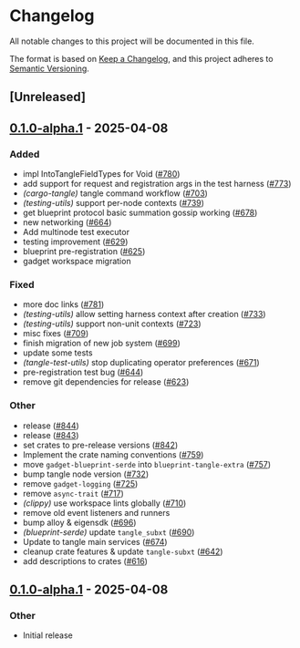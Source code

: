 # Changelog

All notable changes to this project will be documented in this file.

The format is based on [Keep a Changelog](https://keepachangelog.com/en/1.0.0/),
and this project adheres to [Semantic Versioning](https://semver.org/spec/v2.0.0.html).

## [Unreleased]

## [0.1.0-alpha.1](https://github.com/tangle-network/blueprint/releases/tag/blueprint-tangle-testing-utils-v0.1.0-alpha.1) - 2025-04-08

### Added

- impl IntoTangleFieldTypes for Void ([#780](https://github.com/tangle-network/blueprint/pull/780))
- add support for request and registration args in the test harness ([#773](https://github.com/tangle-network/blueprint/pull/773))
- *(cargo-tangle)* tangle command workflow  ([#703](https://github.com/tangle-network/blueprint/pull/703))
- *(testing-utils)* support per-node contexts ([#739](https://github.com/tangle-network/blueprint/pull/739))
- get blueprint protocol basic summation gossip working ([#678](https://github.com/tangle-network/blueprint/pull/678))
- new networking ([#664](https://github.com/tangle-network/blueprint/pull/664))
- Add multinode test executor
- testing improvement ([#629](https://github.com/tangle-network/blueprint/pull/629))
- blueprint pre-registration ([#625](https://github.com/tangle-network/blueprint/pull/625))
- gadget workspace migration

### Fixed

- more doc links ([#781](https://github.com/tangle-network/blueprint/pull/781))
- *(testing-utils)* allow setting harness context after creation ([#733](https://github.com/tangle-network/blueprint/pull/733))
- *(testing-utils)* support non-unit contexts ([#723](https://github.com/tangle-network/blueprint/pull/723))
- misc fixes ([#709](https://github.com/tangle-network/blueprint/pull/709))
- finish migration of new job system ([#699](https://github.com/tangle-network/blueprint/pull/699))
- update some tests
- *(tangle-test-utils)* stop duplicating operator preferences ([#671](https://github.com/tangle-network/blueprint/pull/671))
- pre-registration test bug ([#644](https://github.com/tangle-network/blueprint/pull/644))
- remove git dependencies for release ([#623](https://github.com/tangle-network/blueprint/pull/623))

### Other

- release ([#844](https://github.com/tangle-network/blueprint/pull/844))
- release ([#843](https://github.com/tangle-network/blueprint/pull/843))
- set crates to pre-release versions ([#842](https://github.com/tangle-network/blueprint/pull/842))
- Implement the crate naming conventions ([#759](https://github.com/tangle-network/blueprint/pull/759))
- move `gadget-blueprint-serde` into `blueprint-tangle-extra` ([#757](https://github.com/tangle-network/blueprint/pull/757))
- bump tangle node version ([#732](https://github.com/tangle-network/blueprint/pull/732))
- remove `gadget-logging` ([#725](https://github.com/tangle-network/blueprint/pull/725))
- remove `async-trait` ([#717](https://github.com/tangle-network/blueprint/pull/717))
- *(clippy)* use workspace lints globally ([#710](https://github.com/tangle-network/blueprint/pull/710))
- remove old event listeners and runners
- bump alloy & eigensdk ([#696](https://github.com/tangle-network/blueprint/pull/696))
- *(blueprint-serde)* update `tangle_subxt` ([#690](https://github.com/tangle-network/blueprint/pull/690))
- Update to tangle main services ([#674](https://github.com/tangle-network/blueprint/pull/674))
- cleanup crate features & update `tangle-subxt` ([#642](https://github.com/tangle-network/blueprint/pull/642))
- add descriptions to crates ([#616](https://github.com/tangle-network/blueprint/pull/616))

## [0.1.0-alpha.1](https://github.com/tangle-network/blueprint/releases/tag/blueprint-tangle-testing-utils-v0.1.0-alpha.1) - 2025-04-08

### Other

- Initial release
